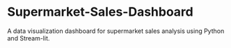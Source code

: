 # Supermarket-Sales-Dashboard
A data visualization dashboard for supermarket sales analysis using Python and Stream-lit.
